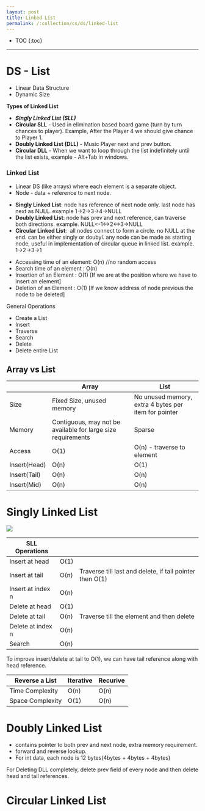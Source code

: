 ```yaml
---
layout: post
title: Linked List
permalink: /:collection/cs/ds/linked-list
---
```


- TOC
{:toc}

---

# DS - List

- Linear Data Structure
- Dynamic Size

**Types of Linked List**
- ***Singly Linked List (SLL)***
- **Circular SLL** - Used in elimination based board game (turn by turn chances to player). Example, After the Player 4 we should give chance to Player 1.
- **Doubly Linked List (DLL)** - Music Player next and prev button.
- **Circular DLL** - When we want to loop through the list indefinitely until the list exists, example - Alt+Tab in windows.

### Linked List
- Linear DS (like arrays) where each element is a separate object.
- Node - data + reference to next node.

* **Singly Linked List**: node has reference of next node only. last node has next as NULL. example 1->2->3->4->NULL
* **Doubly Linked List**: node has prev and next reference, can traverse both directions. example. NULL<-1<->2<->3->NULL
* **Circular Linked List**:  all nodes connect to form a circle. no NULL at the end. can be either singly or doubyl. any node can be made as starting node, useful in implementation of circular queue in linked list. example. 1->2->3->1

- Accessing time of an element: O(n)    //no random access
- Search time of an element   : O(n)
- Insertion of an Element     : O(1) [If we are at the position where we have to insert an element] 
- Deletion of an Element      : O(1) [If we know address of node previous the node to be deleted] 

General Operations
- Create a List
- Insert
- Traverse
- Search
- Delete
- Delete entire List

## Array vs List

||Array|List|
|---|---|---|
|Size|Fixed Size, unused memory|No unused memory, extra 4 bytes per item for pointer|
|Memory|Contiguous, may not be available for large size requirements|Sparse|
|Access|O(1)|O(n) - traverse to element|
|Insert(Head)|O(n)|O(1)|
|Insert(Tail)|O(n)|O(n)|
|Insert(Mid)|O(n)|O(n)|

# Singly Linked List

![]({{site.cdn}}/cse/ds/list/singly-linked-list.png)


|SLL Operations|||
|---|---|---|
|Insert at head|O(1)|
|Insert at tail|O(n)|Traverse till last and delete, if tail pointer then O(1)|
|Insert at index n|O(n)|
|Delete at head|O(1)|
|Delete at tail|O(n)|Traverse till the element and then delete|
|Delete at index n|O(n)|
|Search|O(n)||

To improve insert/delete at tail to O(1), we can have tail reference along with head reference.

|Reverse a List|Iterative|Recurive|
|---|---|---|
|Time Complexity|O(n)|O(n)|
|Space Complexity|O(1)|O(n)|

# Doubly Linked List

- contains pointer to both prev and next node, extra memory requirement.
- forward and reverse lookup.
- For int data, each node is 12 bytes(4bytes + 4bytes + 4bytes)

For Deleting DLL completely, delete prev field of every node and then delete head and tail references.

# Circular Linked List

